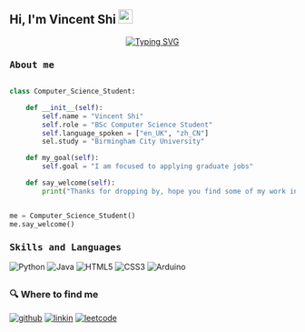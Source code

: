 <h2> Hi, I'm Vincent Shi <img src="https://media4.giphy.com/media/v1.Y2lkPTc5MGI3NjExMm9tbDV5bGRoMnd1aTVlYnYxMjRueWxuenRrZjZxMXE3aDNzaTdrcCZlcD12MV9pbnRlcm5hbF9naWZfYnlfaWQmY3Q9Zw/QDjpIL6oNCVZ4qzGs7/giphy.webp" width=25></h2>

<p align="center"> 
<a href="https://git.io/typing-svg"><img src="https://readme-typing-svg.demolab.com?font=Fira+Code&pause=500&center=true&vCenter=true&multiline=true&repeat=false&width=320&height=70&lines=Computer+Science+Student;Birmingham+City+University" alt="Typing SVG" /></a>


<h3><b><samp>About me</samp></b></h3>

```python

class Computer_Science_Student:

    def __init__(self):
        self.name = "Vincent Shi"
        self.role = "BSc Computer Science Student"
        self.language_spoken = ["en_UK", "zh_CN"]
        sel.study = "Birmingham City University"

    def my_goal(self):
        self.goal = "I am focused to applying graduate jobs" 

    def say_welcome(self):
        print("Thanks for dropping by, hope you find some of my work interesting.")


me = Computer_Science_Student()
me.say_welcome()
```
<h3><b><samp>Skills and Languages</samp></b></h3>

![Python](https://img.shields.io/badge/Python-3776AB?style=flat-square&logo=Python&logoColor=white)
![Java](https://img.shields.io/badge/Java-013243?style=flat-square&logo=Java&logoColor=white)
![HTML5](https://img.shields.io/badge/HTML5-E34F26?style=flat-square&logo=HTML5&logoColor=white)
![CSS3](https://img.shields.io/badge/CSS3-1572B6?style=flat-square&logo=CSS3&logoColor=white)
![Arduino](https://img.shields.io/badge/Arduino-00979D?style=flat-square&logo=Arduino&logoColor=white)

##

<h3>🔍 Where to find me</h3>
<p>
<a href="https://github.com/Vincent-Shi04" target="_blank"><img alt="github" src="https://img.shields.io/badge/GitHub-%2312100E.svg?&style=for-the-badge&logo=Github&logoColor=white" /></a> 
<a href="https://www.linkedin.com/in/vincent-shi-277305266/" target="_blank"><img alt="linkin" src="https://img.shields.io/badge/LinkedIn-0077B5?style=for-the-badge&logo=linkedin&logoColor=white" /></a> 
<a href="https://leetcode.com/u/Vincent-Shi/" target="_blank"><img alt="leetcode" src="https://img.shields.io/badge/LeetCode-000000?style=for-the-badge&logo=LeetCode&logoColor=" /></a> 
</p>
